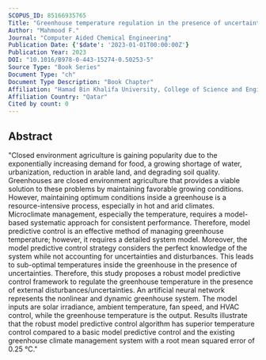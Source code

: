 ```yaml
---
SCOPUS_ID: 85166935765
Title: "Greenhouse temperature regulation in the presence of uncertainties using data-driven robust model predictive control"
Author: "Mahmood F."
Journal: "Computer Aided Chemical Engineering"
Publication Date: {'$date': '2023-01-01T00:00:00Z'}
Publication Year: 2023
DOI: "10.1016/B978-0-443-15274-0.50253-5"
Source Type: "Book Series"
Document Type: "ch"
Document Type Description: "Book Chapter"
Affiliation: "Hamad Bin Khalifa University, College of Science and Engineering"
Affiliation Country: "Qatar"
Cited by count: 0
---
```


## Abstract
"Closed environment agriculture is gaining popularity due to the exponentially increasing demand for food, a growing shortage of water, urbanization, reduction in arable land, and degrading soil quality. Greenhouses are closed environment agriculture that provides a viable solution to these problems by maintaining favorable growing conditions. However, maintaining optimum conditions inside a greenhouse is a resource-intensive process, especially in hot and arid climates. Microclimate management, especially the temperature, requires a model-based systematic approach for consistent performance. Therefore, model predictive control is an effective method of managing greenhouse temperature; however, it requires a detailed system model. Moreover, the model predictive control strategy considers the perfect knowledge of the system while not accounting for uncertainties and disturbances. This leads to sub-optimal temperatures inside the greenhouse in the presence of uncertainties. Therefore, this study proposes a robust model predictive control framework to regulate the greenhouse temperature in the presence of external disturbances/uncertainties. An artificial neural network represents the nonlinear and dynamic greenhouse system. The model inputs are solar irradiance, ambient temperature, fan speed, and HVAC control, while the greenhouse temperature is the output. Results illustrate that the robust model predictive control algorithm has superior temperature control compared to a basic model predictive control and the existing greenhouse climate management system with a root mean squared error of 0.25 °C."
